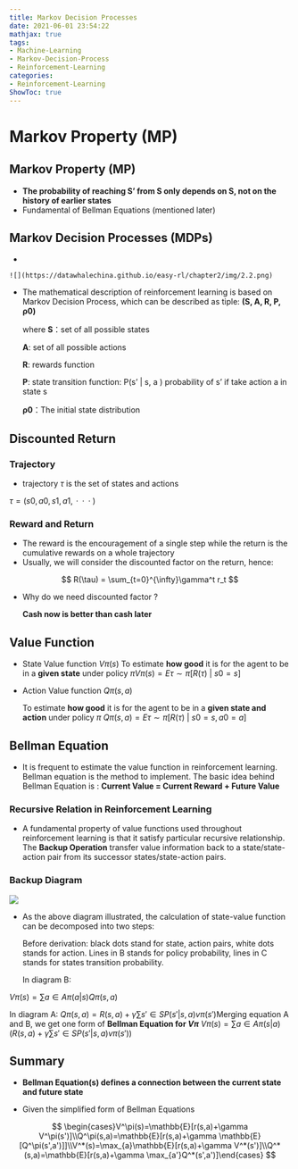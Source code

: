 ```yaml
---
title: Markov Decision Processes 
date: 2021-06-01 23:54:22
mathjax: true
tags:
- Machine-Learning
- Markov-Decision-Process
- Reinforcement-Learning
categories:
- Reinforcement-Learning
ShowToc: true
---
```

# Markov Property (MP)
<!--more-->
## Markov Property (MP)

- **The probability of reaching S’ from S only depends on S, not on the history of earlier states**
- Fundamental of Bellman Equations (mentioned later)

## Markov Decision Processes (MDPs)

- 
  
    ![](https://datawhalechina.github.io/easy-rl/chapter2/img/2.2.png)
    
    
    
- The mathematical description of reinforcement learning is based on Markov Decision Process, which can be described as tiple: **(S, A, R, P, ρ0)**
  
    where **S**：set of all possible states
    
     **A**: set of all possible actions
    
     **R**: rewards function
    
     **P**: state transition function: P(s’ | s, a ) probability of s’ if take action a in state s
    
     **ρ0**：The initial state distribution
    

## Discounted Return

### Trajectory

- trajectory *τ* is the set of states and actions

*τ* = (*s*0, *a*0, *s*1, *a*1,  ·  ·  · )

### Reward and Return

- The reward is the encouragement of a single step while the return is the cumulative rewards on a whole trajectory
- Usually, we will consider the discounted factor on the return, hence:

$$
R(\tau) = \sum_{t=0}^{\infty}\gamma^t r_t
$$

- Why do we need discounted factor ?
  
    **Cash now is better than cash later**
    

## Value Function

- State Value function *Vπ*(*s*)​ To estimate **how good** it is for the agent to be in a **given state** under policy *π*​​ *Vπ*(*s*) = *Eτ* ∼ *π*[*R*(*τ*) | *s*0 = *s*]
- Action Value function *Qπ*(*s*, *a*)
  
    To estimate **how good** it is for the agent to be in a **given state and action** under policy *π* *Qπ*(*s*, *a*) = *Eτ* ∼ *π*[*R*(*τ*) | *s*0 = *s*, *a*0 = *a*]
    

## Bellman Equation

- It is frequent to estimate the value function in reinforcement learning. Bellman equation is the method to implement. The basic idea behind Bellman Equation is : **Current Value = Current Reward + Future Value**

### Recursive Relation in Reinforcement Learning

- A fundamental property of value functions used throughout reinforcement learning is that it satisfy particular recursive relationship. The **Backup Operation** transfer value information back to a state/state-action pair from its successor states/state-action pairs.

### Backup Diagram

![](https://datawhalechina.github.io/easy-rl/chapter2/img/state_value_function_backup.png)



- As the above diagram illustrated, the calculation of state-value function can be decomposed into two steps:
  
    Before derivation: black dots stand for state, action pairs, white dots stands for action. Lines in B stands for policy probability, lines in C stands for states transition probability.
    
    In diagram B:
    

*Vπ*(*s*) = ∑*a* ∈ *Aπ*(*a*|*s*)*Qπ*(*s*, *a*)

 In diagram A: *Qπ*(*s*, *a*) = *R*(*s*, *a*) + *γ*∑*s*′ ∈ *SP*(*s*′|*s*, *a*)*vπ*(*s*′) ​ Merging equation A and B, we get one form of **Bellman Equation for *Vπ*** *Vπ*(*s*) = ∑*a* ∈ *Aπ*(*s*|*a*)(*R*(*s*, *a*) + *γ*∑*s*′ ∈ *SP*(*s*′|*s*, *a*)*vπ*(*s*′))

## Summary

- **Bellman Equation(s) defines a connection between the current state and future state**

- Given the simplified form of Bellman Equations
  
  
$$
\begin{cases}V^\pi(s)=\mathbb{E}[r(s,a)+\gamma V^\pi(s')]\\Q^\pi(s,a)=\mathbb{E}[r(s,a)+\gamma \mathbb{E}[Q^\pi(s',a')]]\\V^*(s)=\max_{a}\mathbb{E}[r(s,a)+\gamma V^*(s')]\\Q^*(s,a)=\mathbb{E}[r(s,a)+\gamma \max_{a'}Q^*(s',a')]\end{cases}
$$

